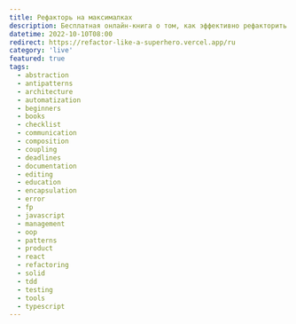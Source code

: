 ```yaml
---
title: Рефакторь на макси­малках
description: Бесплатная онлайн-книга о том, как эффективно рефакторить код.
datetime: 2022-10-10T08:00
redirect: https://refactor-like-a-superhero.vercel.app/ru
category: 'live'
featured: true
tags:
  - abstraction
  - antipatterns
  - architecture
  - automatization
  - beginners
  - books
  - checklist
  - communication
  - composition
  - coupling
  - deadlines
  - documentation
  - editing
  - education
  - encapsulation
  - error
  - fp
  - javascript
  - management
  - oop
  - patterns
  - product
  - react
  - refactoring
  - solid
  - tdd
  - testing
  - tools
  - typescript
---
```

